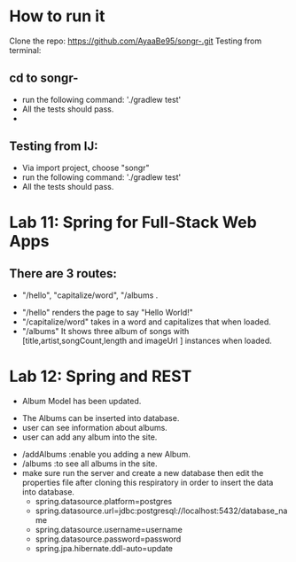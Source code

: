 # How to run it

Clone the repo: https://github.com/AyaaBe95/songr-.git
Testing from terminal:

## cd to songr-
- run the following command: './gradlew test'
- All the tests should pass.
- 
## Testing from IJ:

- Via import project, choose "songr"
- run the following command: './gradlew test'
- All the tests should pass.

# Lab 11: Spring for Full-Stack Web Apps 

## There are 3 routes: 
*  "/hello", "capitalize/word", "/albums .
- "/hello" renders the page to say "Hello World!"
- "/capitalize/word" takes in a word and capitalizes that when loaded.
- "/albums" It shows three album of songs with [title,artist,songCount,length and imageUrl ] instances when loaded.


# Lab 12: Spring and REST 

 * Album Model has been updated.
  - The Albums can be inserted into database.
  - user can see information about albums.
  - user can add any album into the site.

 * /addAlbums :enable you adding a new Album.
 * /albums :to see all albums in the site.  
 * make sure run the server and create a new database then edit the properties file after cloning this respiratory in order to insert the data into database. 
   - spring.datasource.platform=postgres
   - spring.datasource.url=jdbc:postgresql://localhost:5432/database_name
   - spring.datasource.username=username
   - spring.datasource.password=password
   - spring.jpa.hibernate.ddl-auto=update
